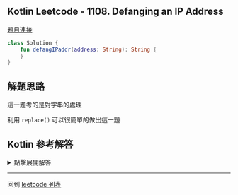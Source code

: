 ## Kotlin Leetcode - 1108. Defanging an IP Address

[題目連接](https://leetcode.com/problems/defanging-an-ip-address/)

```kotlin
class Solution {
    fun defangIPaddr(address: String): String {   
    }
}
```

## 解題思路

這一題考的是對字串的處理

利用 `replace()` 可以很簡單的做出這一題

## Kotlin 參考解答

<details>
  <summary markdown='span'>點擊展開解答</summary>

可以用單一表達式解決

```kotlin
class Solution {
    fun defangIPaddr(address: String) =
        address.replace(".","[.]")
}
```

</details>

------

回到 [leetcode 列表](index.md)
